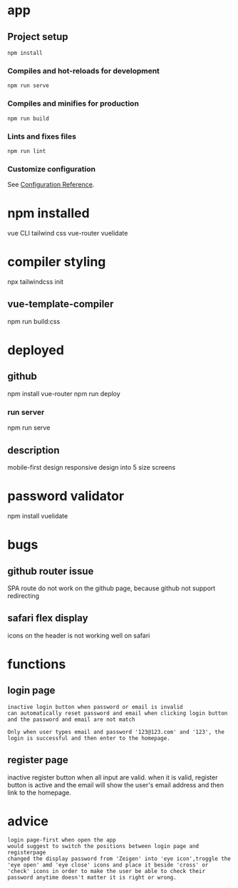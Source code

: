 # app

## Project setup
```
npm install
```

### Compiles and hot-reloads for development
```
npm run serve
```

### Compiles and minifies for production
```
npm run build
```

### Lints and fixes files
```
npm run lint
```

### Customize configuration
See [Configuration Reference](https://cli.vuejs.org/config/).

# npm installed
 vue CLI
 tailwind css
 vue-router
 vuelidate

# compiler styling
 npx tailwindcss init
## vue-template-compiler
 npm run build:css

# deployed
## github
 npm install vue-router
 npm run deploy

### run server
 npm run serve

## description
 mobile-first design
 responsive design into 5 size screens

# password validator
  npm install vuelidate 

# bugs
## github router issue
  SPA route do not work on the github page, because github not support redirecting
## safari flex display 
  icons on the header is not working well on safari

# functions
## login page
    inactive login button when password or email is invalid 
    can automatically reset password and email when clicking login button and the password and email are not match 

    Only when user types email and password '123@123.com' and '123', the login is successful and then enter to the homepage.

## register page
   inactive register button when all input are valid. when it is valid, register button is active and the email will show the user's email address and then link to the homepage.

# advice
    login page-first when open the app
    would suggest to switch the positions between login page and registerpage
    changed the display password from 'Zeigen' into 'eye icon',troggle the 'eye open' amd 'eye close' icons and place it beside 'cross' or 'check' icons in order to make the user be able to check their password anytime doesn't matter it is right or wrong.


